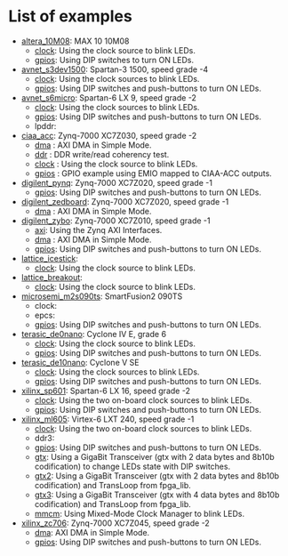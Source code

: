 # List of examples

* [altera_10M08](altera_10M08): MAX 10 10M08
  * [clock](altera_10M08/clock): Using the clock source to blink LEDs.
  * [gpios](altera_10M08/gpios): Using DIP switches to turn ON LEDs.
* [avnet_s3dev1500](avnet_s3dev1500): Spartan-3 1500, speed grade -4
  * [clock](avnet_s3dev1500/clock): Using the clock sources to blink LEDs.
  * [gpios](avnet_s3dev1500/gpios): Using DIP switches and push-buttons to turn ON LEDs.
* [avnet_s6micro](avnet_s6micro): Spartan-6 LX 9, speed grade -2
  * [clock](avnet_s6micro/clock): Using the clock sources to blink LEDs.
  * [gpios](avnet_s6micro/gpios): Using DIP switches and push-buttons to turn ON LEDs.
  * lpddr:
* [ciaa_acc](ciaa_acc): Zynq-7000 XC7Z030, speed grade -2
  * [dma](ciaa_acc/dma) : AXI DMA in Simple Mode.
  * [ddr](ciaa_acc/ddr_test) : DDR write/read coherency test.
  * [clock](ciaa_acc/clock) : Using the clock source to blink LEDs.
  * [gpios](ciaa_acc/gpio_emio) : GPIO example using EMIO mapped to CIAA-ACC outputs.
* [digilent_pynq](digilent_pynq): Zynq-7000 XC7Z020, speed grade -1
  * [gpios](digilent_pynq/gpios): Using DIP switches and push-buttons to turn ON LEDs.
* [digilent_zedboard](digilent_zedboard): Zynq-7000 XC7Z020, speed grade -1
  * [dma](digilent_zedboard/dma) : AXI DMA in Simple Mode.
* [digilent_zybo](digilent_zybo): Zynq-7000 XC7Z010, speed grade -1
  * [axi](digilent_zybo/axi): Using the Zynq AXI Interfaces.
  * [dma](digilent_zybo/dma) : AXI DMA in Simple Mode.
  * [gpios](digilent_zybo/gpios): Using DIP switches and push-buttons to turn ON LEDs.
* [lattice_icestick](lattice_icestick):
  * [clock](lattice_icestick/clock): Using the clock source to blink LEDs.
* [lattice_breakout](lattice_breakout):
  * [clock](lattice_breakout/clock): Using the clock source to blink LEDs.
* [microsemi_m2s090ts](microsemi_m2s090ts): SmartFusion2 090TS
  * clock:
  * epcs:
  * [gpios](microsemi_m2s090ts/gpios): Using DIP switches and push-buttons to turn ON LEDs.
* [terasic_de0nano](terasic_de0nano): Cyclone IV E, grade 6
  * [clock](terasic_de0nano/clock): Using the clock source to blink LEDs.
  * [gpios](terasic_de0nano/gpios): Using DIP switches and push-buttons to turn ON LEDs.
* [terasic_de10nano](terasic_de10nano): Cyclone V SE
  * [clock](terasic_de10nano/clock): Using the clock sources to blink LEDs.
  * [gpios](terasic_de10nano/gpios): Using DIP switches and push-buttons to turn ON LEDs.
* [xilinx_sp601](xilinx_sp601): Spartan-6 LX 16, speed grade -2
  * [clock](xilinx_sp601/clock): Using the two on-board clock sources to blink LEDs.
  * [gpios](xilinx_sp601/gpios): Using DIP switches and push-buttons to turn ON LEDs.
* [xilinx_ml605](xilinx_ml605): Virtex-6 LXT 240, speed grade -1
  * [clock](xilinx_ml605/clock): Using the two on-board clock sources to blink LEDs.
  * ddr3:
  * [gpios](xilinx_ml605/gpios): Using DIP switches and push-buttons to turn ON LEDs.
  * [gtx](xilinx_ml605/gtx): Using a GigaBit Transceiver (gtx with 2 data bytes and 8b10b codification) to change LEDs state with DIP switches.
  * [gtx2](xilinx_ml605/gtx2): Using a GigaBit Transceiver (gtx with 2 data bytes and 8b10b codification) and TransLoop from fpga_lib.
  * [gtx3](xilinx_ml605/gtx3): Using a GigaBit Transceiver (gtx with 4 data bytes and 8b10b codification) and TransLoop from fpga_lib.
  * [mmcm](xilinx_ml605/mmcm): Using Mixed-Mode Clock Manager to blink LEDs.
* [xilinx_zc706](xilinx_zc706): Zynq-7000 XC7Z045, speed grade -2
  * [dma](xilinx_zc706/dma): AXI DMA in Simple Mode.
  * [gpios](xilinx_zc706/gpios): Using DIP switches and push-buttons to turn ON LEDs.

